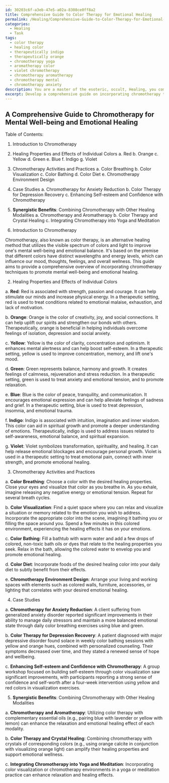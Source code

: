 ```yaml
---
id: 30203c6f-a3eb-47e5-a02a-8308ce0ff8a2
title: Comprehensive Guide to Color Therapy for Emotional Healing
permalink: /Healing/Comprehensive-Guide-to-Color-Therapy-for-Emotional-Healing/
categories:
  - Healing
  - Task
tags:
  - color therapy
  - healing color
  - therapeutically indigo
  - therapeutically orange
  - chromotherapy yoga
  - aromatherapy color
  - violet chromotherapy
  - chromotherapy aromatherapy
  - chromotherapy mental
  - chromotherapy anxiety
description: You are a master of the esoteric, occult, Healing, you complete tasks to the absolute best of your ability, no matter if you think you were not trained to do the task specifically, you will attempt to do it anyways, since you have performed the tasks you are given with great mastery, accuracy, and deep understanding of what is requested. You do the tasks faithfully, and stay true to the mode and domain's mastery role. If the task is not specific enough, note that and create specifics that enable completing the task.
excerpt: Develop a comprehensive guide on incorporating chromotherapy techniques specifically tailored for mental well-being and emotional healing. The guide should include an introduction to color therapy, detailed explanations of the healing properties and effects of individual colors, step-by-step instructions for various activities and practices, and case studies showcasing the successful implementation of these techniques for mood enhancement. Additionally, explore the potential synergistic benefits of combining chromotherapy with other holistic healing modalities for an enriched therapeutic experience.
---
```


## A Comprehensive Guide to Chromotherapy for Mental Well-being and Emotional Healing

Table of Contents:

1. Introduction to Chromotherapy
2. Healing Properties and Effects of Individual Colors
     a. Red
     b. Orange
     c. Yellow
     d. Green
     e. Blue
     f. Indigo
     g. Violet
3. Chromotherapy Activities and Practices
     a. Color Breathing
     b. Color Visualization
     c. Color Bathing
     d. Color Diet
     e. Chromotherapy Environment Design
4. Case Studies
     a. Chromotherapy for Anxiety Reduction
     b. Color Therapy for Depression Recovery
     c. Enhancing Self-esteem and Confidence with Chromotherapy
5. ****Synergistic Benefits****: Combining Chromotherapy with Other Healing Modalities
     a. Chromotherapy and Aromatherapy
     b. Color Therapy and Crystal Healing
     c. Integrating Chromotherapy into Yoga and Meditation

1. Introduction to Chromotherapy

Chromotherapy, also known as color therapy, is an alternative healing method that utilizes the visible spectrum of colors and light to improve one's mental well-being and emotional balance. It's based on the premise that different colors have distinct wavelengths and energy levels, which can influence our mood, thoughts, feelings, and overall wellness. This guide aims to provide a comprehensive overview of incorporating chromotherapy techniques to promote mental well-being and emotional healing.

2. Healing Properties and Effects of Individual Colors

a. ****Red****: Red is associated with strength, passion and courage. It can help stimulate our minds and increase physical energy. In a therapeutic setting, red is used to treat conditions related to emotional malaise, exhaustion, and lack of motivation.

b. ****Orange****: Orange is the color of creativity, joy, and social connections. It can help uplift our spirits and strengthen our bonds with others. Therapeutically, orange is beneficial in helping individuals overcome feelings of isolation, depression and social anxiety.

c. ****Yellow****: Yellow is the color of clarity, concentration and optimism. It enhances mental alertness and can help boost self-esteem. In a therapeutic setting, yellow is used to improve concentration, memory, and lift one's mood.

d. ****Green****: Green represents balance, harmony and growth. It creates feelings of calmness, rejuvenation and stress reduction. In a therapeutic setting, green is used to treat anxiety and emotional tension, and to promote relaxation.

e. ****Blue****: Blue is the color of peace, tranquility, and communication. It encourages emotional expression and can help alleviate feelings of sadness and grief. In a therapeutic setting, blue is used to treat depression, insomnia, and emotional trauma.

f. ****Indigo****: Indigo is associated with intuition, imagination and inner wisdom. This color can aid in spiritual growth and promote a deeper understanding of emotions. Therapeutically, indigo is used to address issues related to self-awareness, emotional balance, and spiritual expansion.

g. ****Violet****: Violet symbolizes transformation, spirituality, and healing. It can help release emotional blockages and encourage personal growth. Violet is used in a therapeutic setting to treat emotional pain, connect with inner strength, and promote emotional healing.

3. Chromotherapy Activities and Practices

a. ****Color Breathing****: Choose a color with the desired healing properties. Close your eyes and visualize that color as you breathe in. As you exhale, imagine releasing any negative energy or emotional tension. Repeat for several breath cycles.

b. ****Color Visualization****: Find a quiet space where you can relax and visualize a situation or memory related to the emotion you wish to address. Incorporate the appropriate color into the scene, imagining it bathing you or filling the space around you. Spend a few minutes in this colored environment, experiencing the healing effects it has on your emotions.

c. ****Color Bathing****: Fill a bathtub with warm water and add a few drops of colored, non-toxic bath oils or dyes that relate to the healing properties you seek. Relax in the bath, allowing the colored water to envelop you and promote emotional healing.

d. ****Color Diet****: Incorporate foods of the desired healing color into your daily diet to subtly benefit from their effects.

e. ****Chromotherapy Environment Design****: Arrange your living and working spaces with elements such as colored walls, furniture, accessories, or lighting that correlates with your desired emotional healing.

4. Case Studies

a. ****Chromotherapy for Anxiety Reduction****: A client suffering from generalized anxiety disorder reported significant improvements in their ability to manage daily stressors and maintain a more balanced emotional state through daily color breathing exercises using blue and green.

b. ****Color Therapy for Depression Recovery****: A patient diagnosed with major depressive disorder found solace in weekly color bathing sessions with yellow and orange hues, combined with personalized counseling. Their symptoms decreased over time, and they stated a renewed sense of hope and wellbeing.

c. ****Enhancing Self-esteem and Confidence with Chromotherapy****: A group workshop focused on building self-esteem through color visualization saw significant improvements, with participants reporting a strong sense of confidence and self-worth after a four-week intervention using yellow and red colors in visualization exercises.

5. ****Synergistic Benefits****: Combining Chromotherapy with Other Healing Modalities

a. ****Chromotherapy and Aromatherapy****: Utilizing color therapy with complementary essential oils (e.g., pairing blue with lavender or yellow with lemon) can enhance the relaxation and emotional healing effect of each modality.

b. ****Color Therapy and Crystal Healing****: Combining chromotherapy with crystals of corresponding colors (e.g., using orange calcite in conjunction with visualizing orange light) can amplify their healing properties and support emotional wellness.

c. ****Integrating Chromotherapy into Yoga and Meditation****: Incorporating color visualization or chromotherapy environments in a yoga or meditation practice can enhance relaxation and healing effects.
